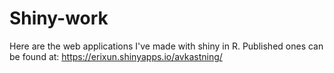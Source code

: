 # Shiny-work
Here are the web applications I've made with shiny in R.
Published ones can be found at:
https://erixun.shinyapps.io/avkastning/

